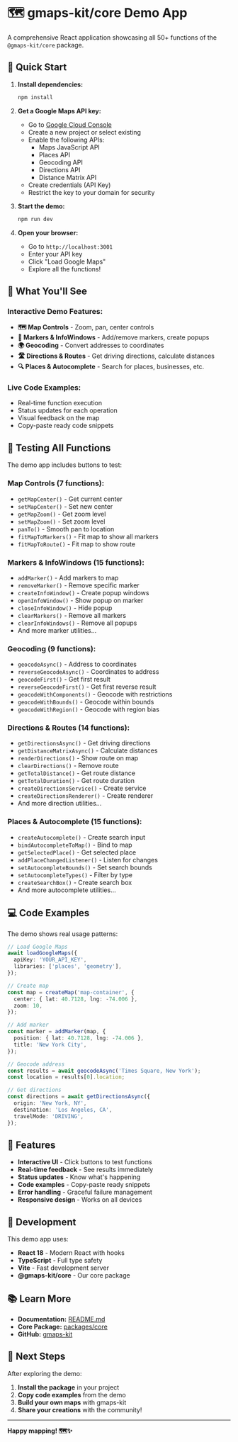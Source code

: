 # 🗺️ gmaps-kit/core Demo App

A comprehensive React application showcasing all 50+ functions of the `@gmaps-kit/core` package.

## 🚀 Quick Start

1. **Install dependencies:**

   ```bash
   npm install
   ```

2. **Get a Google Maps API key:**
   - Go to [Google Cloud Console](https://console.cloud.google.com/)
   - Create a new project or select existing
   - Enable the following APIs:
     - Maps JavaScript API
     - Places API
     - Geocoding API
     - Directions API
     - Distance Matrix API
   - Create credentials (API Key)
   - Restrict the key to your domain for security

3. **Start the demo:**

   ```bash
   npm run dev
   ```

4. **Open your browser:**
   - Go to `http://localhost:3001`
   - Enter your API key
   - Click "Load Google Maps"
   - Explore all the functions!

## 🎯 What You'll See

### **Interactive Demo Features:**

- **🗺️ Map Controls** - Zoom, pan, center controls
- **📍 Markers & InfoWindows** - Add/remove markers, create popups
- **🌍 Geocoding** - Convert addresses to coordinates
- **🛣️ Directions & Routes** - Get driving directions, calculate distances
- **🔍 Places & Autocomplete** - Search for places, businesses, etc.

### **Live Code Examples:**

- Real-time function execution
- Status updates for each operation
- Visual feedback on the map
- Copy-paste ready code snippets

## 🧪 Testing All Functions

The demo app includes buttons to test:

### **Map Controls (7 functions):**

- `getMapCenter()` - Get current center
- `setMapCenter()` - Set new center
- `getMapZoom()` - Get zoom level
- `setMapZoom()` - Set zoom level
- `panTo()` - Smooth pan to location
- `fitMapToMarkers()` - Fit map to show all markers
- `fitMapToRoute()` - Fit map to show route

### **Markers & InfoWindows (15 functions):**

- `addMarker()` - Add markers to map
- `removeMarker()` - Remove specific marker
- `createInfoWindow()` - Create popup windows
- `openInfoWindow()` - Show popup on marker
- `closeInfoWindow()` - Hide popup
- `clearMarkers()` - Remove all markers
- `clearInfoWindows()` - Remove all popups
- And more marker utilities...

### **Geocoding (9 functions):**

- `geocodeAsync()` - Address to coordinates
- `reverseGeocodeAsync()` - Coordinates to address
- `geocodeFirst()` - Get first result
- `reverseGeocodeFirst()` - Get first reverse result
- `geocodeWithComponents()` - Geocode with restrictions
- `geocodeWithBounds()` - Geocode within bounds
- `geocodeWithRegion()` - Geocode with region bias

### **Directions & Routes (14 functions):**

- `getDirectionsAsync()` - Get driving directions
- `getDistanceMatrixAsync()` - Calculate distances
- `renderDirections()` - Show route on map
- `clearDirections()` - Remove route
- `getTotalDistance()` - Get route distance
- `getTotalDuration()` - Get route duration
- `createDirectionsService()` - Create service
- `createDirectionsRenderer()` - Create renderer
- And more direction utilities...

### **Places & Autocomplete (15 functions):**

- `createAutocomplete()` - Create search input
- `bindAutocompleteToMap()` - Bind to map
- `getSelectedPlace()` - Get selected place
- `addPlaceChangedListener()` - Listen for changes
- `setAutocompleteBounds()` - Set search bounds
- `setAutocompleteTypes()` - Filter by type
- `createSearchBox()` - Create search box
- And more autocomplete utilities...

## 💻 Code Examples

The demo shows real usage patterns:

```typescript
// Load Google Maps
await loadGoogleMaps({
  apiKey: 'YOUR_API_KEY',
  libraries: ['places', 'geometry'],
});

// Create map
const map = createMap('map-container', {
  center: { lat: 40.7128, lng: -74.006 },
  zoom: 10,
});

// Add marker
const marker = addMarker(map, {
  position: { lat: 40.7128, lng: -74.006 },
  title: 'New York City',
});

// Geocode address
const results = await geocodeAsync('Times Square, New York');
const location = results[0].location;

// Get directions
const directions = await getDirectionsAsync({
  origin: 'New York, NY',
  destination: 'Los Angeles, CA',
  travelMode: 'DRIVING',
});
```

## 🎨 Features

- **Interactive UI** - Click buttons to test functions
- **Real-time feedback** - See results immediately
- **Status updates** - Know what's happening
- **Code examples** - Copy-paste ready snippets
- **Error handling** - Graceful failure management
- **Responsive design** - Works on all devices

## 🔧 Development

This demo app uses:

- **React 18** - Modern React with hooks
- **TypeScript** - Full type safety
- **Vite** - Fast development server
- **@gmaps-kit/core** - Our core package

## 📚 Learn More

- **Documentation:** [README.md](../README.md)
- **Core Package:** [packages/core](../packages/core)
- **GitHub:** [gmaps-kit](https://github.com/your-username/gmaps-kit)

## 🚀 Next Steps

After exploring the demo:

1. **Install the package** in your project
2. **Copy code examples** from the demo
3. **Build your own maps** with gmaps-kit
4. **Share your creations** with the community!

---

**Happy mapping! 🗺️✨**

